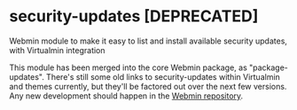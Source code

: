 # security-updates [DEPRECATED]
Webmin module to make it easy to list and install available security updates, with Virtualmin integration

This module has been merged into the core Webmin package, as "package-updates". There's still some old links to security-updates within Virtualmin and themes currently, but they'll be factored out over the next few versions. Any new development should happen in the [Webmin repository](http://github.com/webmin/webmin).
